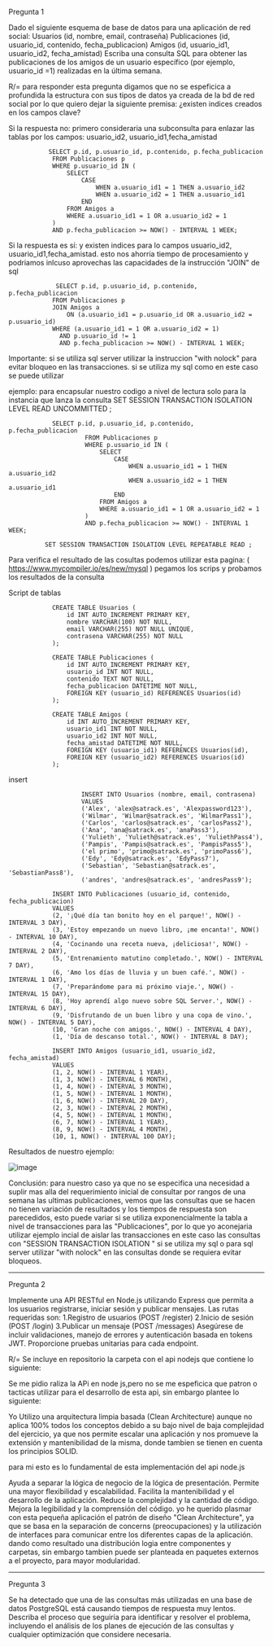 
Pregunta 1

Dado el siguiente esquema de base de datos para una
aplicación de red social:
Usuarios (id, nombre, email, contraseña)
Publicaciones (id, usuario_id, contenido, fecha_publicacion)
Amigos (id, usuario_id1, usuario_id2, fecha_amistad)
Escriba una consulta SQL para obtener las publicaciones de
los amigos de un usuario específico (por ejemplo, usuario_id =1)
realizadas en la última semana.

R/= para responder esta pregunta digamos que no se espeficica a profundida la estructura con sus tipos de datos ya creada de la bd de red social por lo que quiero
dejar la siguiente premisa: ¿existen indices creados en los campos clave?


Si la respuesta no: primero consideraria una subconsulta para enlazar las tablas por los campos: usuario_id2, usuario_id1,fecha_amistad

               SELECT p.id, p.usuario_id, p.contenido, p.fecha_publicacion
                FROM Publicaciones p
                WHERE p.usuario_id IN (
                    SELECT 
                        CASE 
                            WHEN a.usuario_id1 = 1 THEN a.usuario_id2
                            WHEN a.usuario_id2 = 1 THEN a.usuario_id1
                        END
                    FROM Amigos a
                    WHERE a.usuario_id1 = 1 OR a.usuario_id2 = 1
                )
                AND p.fecha_publicacion >= NOW() - INTERVAL 1 WEEK;


Si la respuesta es sí: y existen indices para lo campos  usuario_id2, usuario_id1,fecha_amistad. esto nos ahorria tiempo de procesamiento y podriamos inlcuso aprovechas las capacidades de la instrucción "JOIN" de sql

                 SELECT p.id, p.usuario_id, p.contenido, p.fecha_publicacion
                FROM Publicaciones p
                JOIN Amigos a 
                    ON (a.usuario_id1 = p.usuario_id OR a.usuario_id2 = p.usuario_id)
                WHERE (a.usuario_id1 = 1 OR a.usuario_id2 = 1)
                  AND p.usuario_id != 1
                  AND p.fecha_publicacion >= NOW() - INTERVAL 1 WEEK;




Importante: si se utiliza sql server utilizar la instruccion "with nolock" para evitar bloqueo en las transacciones.
si se utiliza my sql como en este caso se puede utilizar

ejemplo: para encapsular nuestro codigo a nivel de lectura solo para la instancia que lanza la consulta
              SET SESSION TRANSACTION ISOLATION LEVEL READ UNCOMMITTED ;
              
                SELECT p.id, p.usuario_id, p.contenido, p.fecha_publicacion
                         FROM Publicaciones p
                         WHERE p.usuario_id IN (
                             SELECT 
                                 CASE 
                                     WHEN a.usuario_id1 = 1 THEN a.usuario_id2
                                     WHEN a.usuario_id2 = 1 THEN a.usuario_id1
                                 END
                             FROM Amigos a
                             WHERE a.usuario_id1 = 1 OR a.usuario_id2 = 1
                         )
                         AND p.fecha_publicacion >= NOW() - INTERVAL 1 WEEK;
                         
              SET SESSION TRANSACTION ISOLATION LEVEL REPEATABLE READ ;

Para verifica el resultado de las cosultas podemos utilizar esta pagina: ( https://www.mycompiler.io/es/new/mysql ) pegamos los scrips y probamos los resultados de la consulta

Script de tablas

                CREATE TABLE Usuarios (
                    id INT AUTO_INCREMENT PRIMARY KEY,      
                    nombre VARCHAR(100) NOT NULL,           
                    email VARCHAR(255) NOT NULL UNIQUE,    
                    contrasena VARCHAR(255) NOT NULL        
                );

                CREATE TABLE Publicaciones (
                    id INT AUTO_INCREMENT PRIMARY KEY,        
                    usuario_id INT NOT NULL,                
                    contenido TEXT NOT NULL,               
                    fecha_publicacion DATETIME NOT NULL,     
                    FOREIGN KEY (usuario_id) REFERENCES Usuarios(id) 
                );

                CREATE TABLE Amigos (
                    id INT AUTO_INCREMENT PRIMARY KEY,       
                    usuario_id1 INT NOT NULL,                
                    usuario_id2 INT NOT NULL,              
                    fecha_amistad DATETIME NOT NULL,         
                    FOREIGN KEY (usuario_id1) REFERENCES Usuarios(id),
                    FOREIGN KEY (usuario_id2) REFERENCES Usuarios(id)  
                );

insert

                        INSERT INTO Usuarios (nombre, email, contrasena)
                        VALUES 
                        ('Alex', 'alex@satrack.es', 'Alexpassword123'),
                        ('Wilmar', 'Wilmar@satrack.es', 'WilmarPass1'),
                        ('Carlos', 'carlos@satrack.es', 'carlosPass2'),
                        ('Ana', 'ana@satrack.es', 'anaPass3'),
                        ('Yulieth', 'Yulieth@satrack.es', 'YuliethPass4'),
                        ('Pampis', 'Pampis@satrack.es', 'PampisPass5'),
                        ('el primo', 'primo@satrack.es', 'primoPass6'),
                        ('Edy', 'Edy@satrack.es', 'EdyPass7'),
                        ('Sebastian', 'Sebastian@satrack.es', 'SebastianPass8'),
                        ('andres', 'andres@satrack.es', 'andresPass9');
                
                INSERT INTO Publicaciones (usuario_id, contenido, fecha_publicacion)
                VALUES
                (2, '¡Qué día tan bonito hoy en el parque!', NOW() - INTERVAL 3 DAY),
                (3, 'Estoy empezando un nuevo libro, ¡me encanta!', NOW() - INTERVAL 10 DAY),
                (4, 'Cocinando una receta nueva, ¡deliciosa!', NOW() - INTERVAL 2 DAY), 
                (5, 'Entrenamiento matutino completado.', NOW() - INTERVAL 7 DAY),  
                (6, 'Amo los días de lluvia y un buen café.', NOW() - INTERVAL 1 DAY), 
                (7, 'Preparándome para mi próximo viaje.', NOW() - INTERVAL 15 DAY), 
                (8, 'Hoy aprendí algo nuevo sobre SQL Server.', NOW() - INTERVAL 6 DAY), 
                (9, 'Disfrutando de un buen libro y una copa de vino.', NOW() - INTERVAL 5 DAY), 
                (10, 'Gran noche con amigos.', NOW() - INTERVAL 4 DAY), 
                (1, 'Día de descanso total.', NOW() - INTERVAL 8 DAY); 

                INSERT INTO Amigos (usuario_id1, usuario_id2, fecha_amistad)
                VALUES
                (1, 2, NOW() - INTERVAL 1 YEAR), 
                (1, 3, NOW() - INTERVAL 6 MONTH), 
                (1, 4, NOW() - INTERVAL 3 MONTH), 
                (1, 5, NOW() - INTERVAL 1 MONTH),  
                (1, 6, NOW() - INTERVAL 20 DAY),   
                (2, 3, NOW() - INTERVAL 2 MONTH), 
                (4, 5, NOW() - INTERVAL 1 MONTH),  
                (6, 7, NOW() - INTERVAL 1 YEAR),   
                (8, 9, NOW() - INTERVAL 4 MONTH), 
                (10, 1, NOW() - INTERVAL 100 DAY); 


Resultados de nuestro ejemplo:

![image](https://github.com/user-attachments/assets/83747342-f868-42a2-8289-8a8b7b9767ed)

Conclusión: para nuestro caso ya que no se especifica una necesidad a suplir mas alla del requerimiento inicial de consultar por rangos de una semana las ultimas publicaciones, vemos que las consultas que se hacen no tienen variación de resultados y los tiempos de respuesta son parecedidos, esto puede variar si se utiliza exponencialmente la tabla a nivel de transacciones para las "Publicaciones", por lo que yo aconejaria utilizar ejemplo incial de aislar las transacciones en este caso las consultas con "SESSION TRANSACTION ISOLATION " si se utiliza my sql o para sql server utilizar "with nolock" en las consultas donde se requiera evitar bloqueos.
____________________________________________________________
Pregunta 2

Implemente una API RESTful en Node.js utilizando Express que
permita a los usuarios registrarse, iniciar sesión y publicar
mensajes. Las rutas requeridas son:
1.Registro de usuarios (POST /register)
2.Inicio de sesión (POST /login)
3.Publicar un mensaje (POST /messages)
Asegúrese de incluir validaciones, manejo de errores y
autenticación basada en tokens JWT. Proporcione pruebas
unitarias para cada endpoint.

R/= Se incluye en repositorio la carpeta con el api nodejs
que contiene lo siguiente:

Se me pidio raliza la APi en node js,pero no se me espeficica que patron o tacticas utilizar para el desarrollo de esta api, sin embargo plantee lo siguiente:

Yo Utilizo una arquitectura limpia basada (Clean Architecture) aunque no aplica 100% todos los conceptos debido a su bajo nivel de baja complejidad del ejercicio, ya que nos permite escalar una aplicación y nos promueve la extensión y mantenibilidad de la misma, donde tambien se tienen en cuenta los principios SOLID.

para mi esto es lo fundamental de esta implementación del api node.js

Ayuda a separar la lógica de negocio de la lógica de presentación.
Permite una mayor flexibilidad y escalabilidad.
Facilita la mantenibilidad y el desarrollo de la aplicación.
Reduce la complejidad y la cantidad de código.
Mejora la legibilidad y la comprensión del código. yo he querido plasmar con esta pequeña aplicación el patrón de diseño "Clean Architecture", ya que se basa en la separación de concerns (preocupaciones) y la utilización de interfaces para comunicar entre los diferentes capas de la aplicación. dando como resultado una distribución logia entre componentes y carpetas, sin embargo tambien puede ser planteada en paquetes externos a el proyecto, para mayor modularidad.



____________________________________________________________

Pregunta 3

Se ha detectado que una de las consultas más utilizadas en
una base de datos PostgreSQL está causando tiempos de
respuesta muy lentos. Describa el proceso que seguiría para
identificar y resolver el problema, incluyendo el análisis de los
planes de ejecución de las consultas y cualquier optimización
que considere necesaria.

